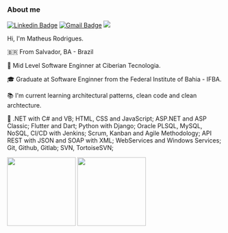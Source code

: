 ### About me	


[![Linkedin Badge](https://img.shields.io/badge/linkedin-%230077B5.svg?&style=flat-square&logo=linkedin&logoColor=white)](https://www.linkedin.com/in/matheus8/) [![Gmail Badge](https://img.shields.io/badge/-Gmail-c14438?style=flat-square&logo=Gmail&logoColor=white&link=mailto:mr634580@gmail.com)](mailto:mr634580@gmail.com) ![](https://komarev.com/ghpvc/?username=mtrs8&color=006bed)

Hi, I'm Matheus Rodrigues.

🇧🇷 From Salvador, BA - Brazil

📇 Mid Level Software Enginner at Ciberian Tecnologia.

🎓 Graduate at Software Enginner from the Federal Institute of Bahia - IFBA. 

📚 I'm current learning architectural patterns, clean code and clean archtecture.

🚀 .NET with C# and VB; HTML, CSS and JavaScript; ASP.NET and ASP Classic; Flutter and Dart; Python with Django; Oracle PLSQL, MySQL, NoSQL, CI/CD with Jenkins;
    Scrum, Kanban and Agile Methodology; API REST with JSON and SOAP with XML; WebServices and Windows Services; Git, Github, Gitlab; SVN, TortoiseSVN;
    

<div align="left">
  <img height="160em" src="https://github-readme-stats.vercel.app/api/top-langs/?username=mtrs8&layout=compact&hide_progress=false&show_icons=true&theme=onedark&include_all_commits=true&count_private=true"/>
  <img height="160em" src="https://github-readme-stats.vercel.app/api?username=mtrs8&show_icons=true&theme=onedark&include_all_commits=true&count_private=true&rank_icon=github"/>
</div>
